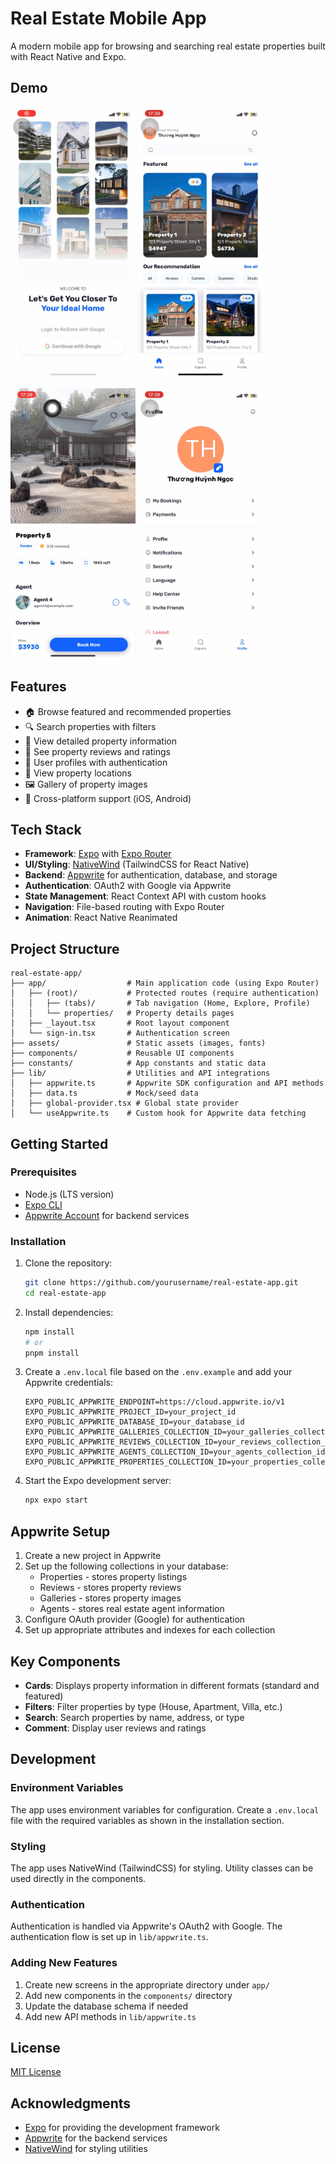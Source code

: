 # Real Estate Mobile App

A modern mobile app for browsing and searching real estate properties built with React Native and Expo.

## Demo

<p align="left">
  <img src="assets/gif/z6434721826602_9de994b5f3434d185ff4a752e51d102b.jpg" width="200" alt="App Screenshot 2" />
  <img src="assets/gif/z6434721839253_cbe0fee95219ace3988859727b903054.jpg" width="200" alt="App Screenshot 4" />
</p>
<p align="left">
  <img src="assets/gif/z6434721829437_2bb9be2c2458394db3f37bc899dc529c.jpg" width="200" alt="App Screenshot 3" />
  <img src="assets/gif/z6434721818919_4964318284426815c5586fa1b6e4049c.jpg" width="200" alt="App Screenshot 1" />
</p>

## Features

- 🏠 Browse featured and recommended properties
- 🔍 Search properties with filters
- 📱 View detailed property information
- 💬 See property reviews and ratings
- 👤 User profiles with authentication
- 📍 View property locations
- 🖼️ Gallery of property images
- 📱 Cross-platform support (iOS, Android)

## Tech Stack

- **Framework**: [Expo](https://expo.dev/) with [Expo Router](https://docs.expo.dev/router/introduction/)
- **UI/Styling**: [NativeWind](https://www.nativewind.dev/) (TailwindCSS for React Native)
- **Backend**: [Appwrite](https://appwrite.io/) for authentication, database, and storage
- **Authentication**: OAuth2 with Google via Appwrite
- **State Management**: React Context API with custom hooks
- **Navigation**: File-based routing with Expo Router
- **Animation**: React Native Reanimated

## Project Structure

```
real-estate-app/
├── app/                  # Main application code (using Expo Router)
│   ├── (root)/           # Protected routes (require authentication)
│   │   ├── (tabs)/       # Tab navigation (Home, Explore, Profile)
│   │   └── properties/   # Property details pages
│   ├── _layout.tsx       # Root layout component
│   └── sign-in.tsx       # Authentication screen
├── assets/               # Static assets (images, fonts)
├── components/           # Reusable UI components
├── constants/            # App constants and static data
├── lib/                  # Utilities and API integrations
│   ├── appwrite.ts       # Appwrite SDK configuration and API methods
│   ├── data.ts           # Mock/seed data
│   ├── global-provider.tsx # Global state provider
│   └── useAppwrite.ts    # Custom hook for Appwrite data fetching
```

## Getting Started

### Prerequisites

- Node.js (LTS version)
- [Expo CLI](https://docs.expo.dev/get-started/installation/)
- [Appwrite Account](https://appwrite.io/) for backend services

### Installation

1. Clone the repository:

   ```bash
   git clone https://github.com/yourusername/real-estate-app.git
   cd real-estate-app
   ```

2. Install dependencies:

   ```bash
   npm install
   # or
   pnpm install
   ```

3. Create a `.env.local` file based on the `.env.example` and add your Appwrite credentials:

   ```
   EXPO_PUBLIC_APPWRITE_ENDPOINT=https://cloud.appwrite.io/v1
   EXPO_PUBLIC_APPWRITE_PROJECT_ID=your_project_id
   EXPO_PUBLIC_APPWRITE_DATABASE_ID=your_database_id
   EXPO_PUBLIC_APPWRITE_GALLERIES_COLLECTION_ID=your_galleries_collection_id
   EXPO_PUBLIC_APPWRITE_REVIEWS_COLLECTION_ID=your_reviews_collection_id
   EXPO_PUBLIC_APPWRITE_AGENTS_COLLECTION_ID=your_agents_collection_id
   EXPO_PUBLIC_APPWRITE_PROPERTIES_COLLECTION_ID=your_properties_collection_id
   ```

4. Start the Expo development server:
   ```bash
   npx expo start
   ```

## Appwrite Setup

1. Create a new project in Appwrite
2. Set up the following collections in your database:
   - Properties - stores property listings
   - Reviews - stores property reviews
   - Galleries - stores property images
   - Agents - stores real estate agent information
3. Configure OAuth provider (Google) for authentication
4. Set up appropriate attributes and indexes for each collection

## Key Components

- **Cards**: Displays property information in different formats (standard and featured)
- **Filters**: Filter properties by type (House, Apartment, Villa, etc.)
- **Search**: Search properties by name, address, or type
- **Comment**: Display user reviews and ratings

## Development

### Environment Variables

The app uses environment variables for configuration. Create a `.env.local` file with the required variables as shown in the installation section.

### Styling

The app uses NativeWind (TailwindCSS) for styling. Utility classes can be used directly in the components.

### Authentication

Authentication is handled via Appwrite's OAuth2 with Google. The authentication flow is set up in `lib/appwrite.ts`.

### Adding New Features

1. Create new screens in the appropriate directory under `app/`
2. Add new components in the `components/` directory
3. Update the database schema if needed
4. Add new API methods in `lib/appwrite.ts`

## License

[MIT License](LICENSE)

## Acknowledgments

- [Expo](https://expo.dev/) for providing the development framework
- [Appwrite](https://appwrite.io/) for the backend services
- [NativeWind](https://www.nativewind.dev/) for styling utilities
